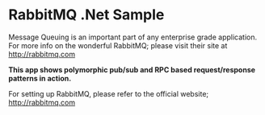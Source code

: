 RabbitMQ .Net Sample 
==============

Message Queuing is an important part of any enterprise grade application. For more info on the wonderful RabbitMQ; please visit their site at http://rabbitmq.com

**This app shows polymorphic pub/sub and RPC based request/response patterns in action.**


For setting up RabbitMQ, please refer to the official website; http://rabbitmq.com